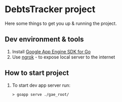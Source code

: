 # DebtsTracker project

Here some things to get you up & running the project.

## Dev environment & tools

1. Install [Google App Engine SDK for Go](https://cloud.google.com/appengine/docs/standard/setting-up-environment?tab=go)
2. Use [ngrok](https://ngrok.com/) - to expose local server to the internet

## How to start project

1. To start dev app server run:

   <code>> goapp serve ./gae_root/</code>
